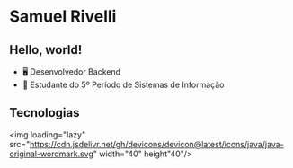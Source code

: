 # Samuel Rivelli

## Hello, world!

- 🖥️ Desenvolvedor Backend
- 📖 Estudante do 5º Período de Sistemas de Informação

## Tecnologias

<img loading="lazy" src="https://cdn.jsdelivr.net/gh/devicons/devicon@latest/icons/java/java-original-wordmark.svg" width="40" height"40"/>
          

